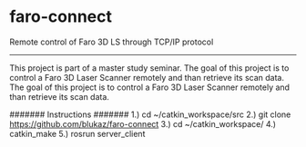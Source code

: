 # faro-connect
Remote control of Faro 3D LS through TCP/IP protocol
****************************************************
This project is part of a master study seminar.
The goal of this project is to control a Faro 3D Laser Scanner remotely and than 
retrieve its scan data. 
The goal of this project is to control a Faro 3D 
Laser Scanner remotely and than retrieve its scan data. 

####### Instructions #######
 1.) cd ~/catkin_workspace/src
 2.) git clone https://github.com/blukaz/faro-connect 
 3.) cd ~/catkin_workspace/
 4.) catkin_make
 5.) rosrun server_client
